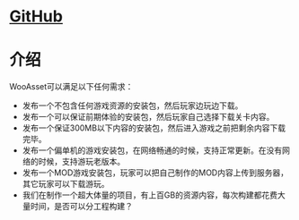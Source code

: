 

# [GitHub](https://github.com/OnClick9927/WooAsset)
# 介绍
WooAsset可以满足以下任何需求：

* 发布一个不包含任何游戏资源的安装包，然后玩家边玩边下载。
* 发布一个可以保证前期体验的安装包，然后玩家自己选择下载关卡内容。
* 发布一个保证300MB以下内容的安装包，然后进入游戏之前把剩余内容下载完毕。
* 发布一个偏单机的游戏安装包，在网络畅通的时候，支持正常更新。在没有网络的时候，支持游玩老版本。
* 发布一个MOD游戏安装包，玩家可以把自己制作的MOD内容上传到服务器，其它玩家可以下载游玩。
* 我们在制作一个超大体量的项目，有上百GB的资源内容，每次构建都花费大量时间，是否可以分工程构建？

